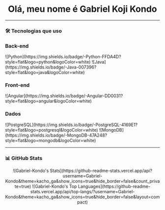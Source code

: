 <h1 align="center">Olá, meu nome é Gabriel Koji Kondo</h1>

---

### 🛠️ Tecnologias que uso

<h3 align="left">Back-end</h3>
![Python](https://img.shields.io/badge/-Python-FFDA4D?style=flat&logo=python&logoColor=white)
![Java](https://img.shields.io/badge/-Java-007396?style=flat&logo=java&logoColor=white)

<h3 align="left">Front-end</h3>
![Angular](https://img.shields.io/badge/-Angular-DD0031?style=flat&logo=angular&logoColor=white)

<h3 align="left">Dados</h3>
![PostgreSQL](https://img.shields.io/badge/-PostgreSQL-4169E1?style=flat&logo=postgresql&logoColor=white)
![MongoDB](https://img.shields.io/badge/-MongoDB-47A248?style=flat&logo=mongodb&logoColor=white)


---

### 📊 GitHub Stats


<p align="center">
  ![Gabriel-Kondo's Stats](https://github-readme-stats.vercel.app/api?username=Gabriel-Kondo&theme=kacho_ga&show_icons=true&hide_border=false&count_private=true)
  ![Gabriel-Kondo's Top Languages](https://github-readme-stats.vercel.app/api/top-langs/?username=Gabriel-Kondo&theme=kacho_ga&show_icons=true&hide_border=false&layout=compact)
</p>
